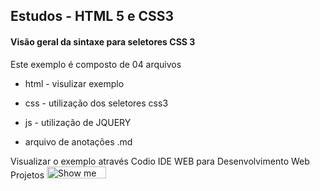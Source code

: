 ## Estudos - HTML 5 e CSS3


#### Visão geral da sintaxe para seletores CSS 3

Este exemplo é composto de 04 arquivos

- html - visulizar exemplo</li>

- css - utilização dos seletores css3</li>

- js - utilização de JQUERY</li>

- arquivo de anotações .md</li>



Visualizar o exemplo através Codio IDE WEB para Desenvolvimento Web Projetos
<a href="http://bit.ly/1ern4ln" target="_blank"><img src="https://codio-public.s3.amazonaws.com/sharing/open-in-ide.png" width="95" height="19" alt="Show me the Code at Codio" ></a>
